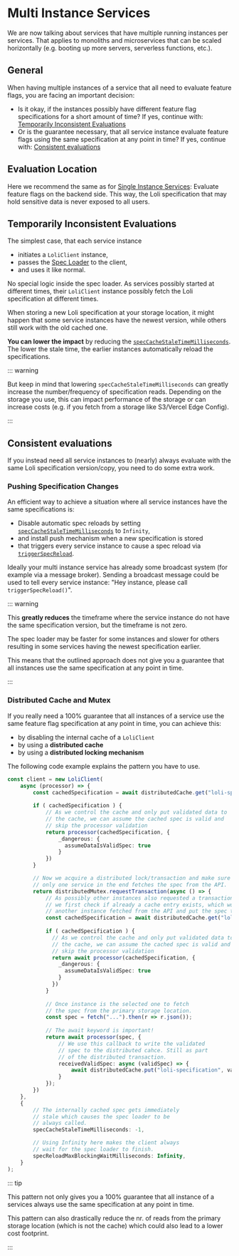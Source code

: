 # Multi Instance Services

We are now talking about services that have multiple running instances per
services. That applies to monoliths and microservices that can be scaled
horizontally (e.g. booting up more servers, serverless functions, etc.).

## General

When having multiple instances of a service that all need to evaluate
feature flags, you are facing an important decision:

- Is it okay, if the instances possibly have different feature flag specifications for a short amount of time? If yes, continue with: [Temporarily Inconsistent Evaluations](#temporarily-inconsistent-evaluations)
- Or is the guarantee necessary, that all service instance evaluate feature flags using the same specification at any point in time? If yes, continue with: [Consistent evaluations](#consistent-evaluations)

## Evaluation Location

Here we recommend the same as for [Single Instance Services](./single-instance-services): Evaluate feature flags
on the backend side. This way, the Loli specification that may hold sensitive data is never exposed to all users. 

## Temporarily Inconsistent Evaluations

The simplest case, that each service instance
- initiates a `LoliClient` instance,
- passes the [Spec Loader](../client/spec-loader) to the client,
- and uses it like normal.

No special logic inside the spec loader. As services possibly started at different times, their `LoliClient`
instance possibly fetch the Loli specification at different times.

When storing a new Loli specification at your storage location, it might happen that some service instances
have the newest version, while others still work with the old cached one.

**You can lower the impact** by reducing the [`specCacheStaleTimeMilliseconds`](../client/options#speccachestaletimemilliseconds).
The lower the stale time, the earlier instances automatically reload the specifications.

::: warning

But keep in mind that lowering `specCacheStaleTimeMilliseconds` can greatly increase the number/frequency of
specification reads. Depending on the storage you use, this can impact performance of the storage or can
increase costs (e.g. if you fetch from a storage like S3/Vercel Edge Config).

:::

## Consistent evaluations

If you instead need all service instances to (nearly) always evaluate with the same Loli
specification version/copy, you need to do some extra work.

### Pushing Specification Changes

An efficient way to achieve a situation where all service instances have the same specifications is:

- Disable automatic spec reloads by setting [`specCacheStaleTimeMilliseconds`](../client/options#speccachestaletimemilliseconds) to `Infinity`,
- and install push mechanism when a new specification is stored
- that triggers every service instance to cause a spec reload via [`triggerSpecReload`](../client/other-functions#triggerspecreload). 

Ideally your multi instance service has already some broadcast system (for example via a message broker).
Sending a broadcast message could be used to tell every service instance: "Hey instance, please call `triggerSpecReload()`".

::: warning

This **greatly reduces** the timeframe where the service instance do not have the same
specification version, but the timeframe is not zero.

The spec loader may be faster for some instances and slower for others resulting in some services
having the newest specification earlier.

This means that the outlined approach does not give you a guarantee that all instances use the same
specification at any point in time.

:::

### Distributed Cache and Mutex

If you really need a 100% guarantee that all instances of a service use the same
feature flag specification at any point in time, you can achieve this:
- by disabling the internal cache of a `LoliClient`
- by using a **distributed cache**
- by using a **distributed locking mechanism**

The following code example explains the pattern you have to use.

```ts
const client = new LoliClient(
    async (processor) => {
        const cachedSpecification = await distributedCache.get("loli-specification");
        
        if ( cachedSpecification ) {
            // As we control the cache and only put validated data to
            // the cache, we can assume the cached spec is valid and
            // skip the processor validation
            return processor(cachedSpecification, {
                _dangerous: {
                  assumeDataIsValidSpec: true
                }
            })
        }

        // Now we acquire a distributed lock/transaction and make sure
        // only one service in the end fetches the spec from the API.
        return distributedMutex.requestTransaction(async () => {
            // As possibly other instances also requested a transaction
            // we first check if already a cache entry exists, which would mean
            // another instance fetched from the API and put the spec to the cache.
            const cachedSpecification = await distributedCache.get("loli-specification");
  
            if ( cachedSpecification ) {
              // As we control the cache and only put validated data to
              // the cache, we can assume the cached spec is valid and
              // skip the processor validation
              return await processor(cachedSpecification, {
                _dangerous: {
                  assumeDataIsValidSpec: true
                }
              })
            }
            
            // Once instance is the selected one to fetch
            // the spec from the primary storage location.
            const spec = fetch("...").then(r => r.json());
            
            // The await keyword is important!
            return await processor(spec, {
                // We use this callback to write the validated
                // spec to the distributed cahce. Still as part
                // of the distributed transaction.
                receivedValidSpec: async (validSpec) => {
                    await distributedCache.put("loli-specification", validSpec)
                }
            });
        })
    },
    {
        // The internally cached spec gets immediately
        // stale which causes the spec loader to be
        // always called.
        specCacheStaleTimeMilliseconds: -1,

        // Using Infinity here makes the client always
        // wait for the spec loader to finish.
        specReloadMaxBlockingWaitMilliseconds: Infinity,
    }
);
```

::: tip

This pattern not only gives you a 100% guarantee that all instance of a services
always use the same specification at any point in time.

This pattern can also drastically reduce the nr. of reads from the primary storage location
(which is not the cache) which could also lead to a lower cost footprint.

:::
